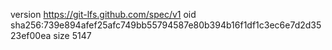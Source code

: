 version https://git-lfs.github.com/spec/v1
oid sha256:739e894afef25afc749bb55794587e80b394b16f1df1c3ec6e7d2d3523ef00ea
size 5147

